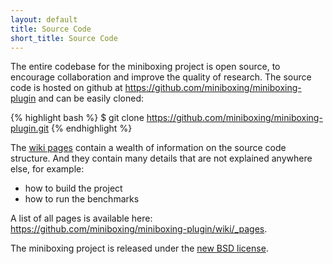 ```yaml
---
layout: default
title: Source Code
short_title: Source Code
---
```


The entire codebase for the miniboxing project is open source, to encourage collaboration and improve the quality of research. The source code is hosted on github at <https://github.com/miniboxing/miniboxing-plugin> and can be easily cloned:

{% highlight bash %}
$ git clone https://github.com/miniboxing/miniboxing-plugin.git
{% endhighlight %}

The [wiki pages](https://github.com/miniboxing/miniboxing-plugin/wiki) contain a wealth of information on the source code structure. And they contain many details that are not explained anywhere else, for example:

* how to build the project
* how to run the benchmarks

A list of all pages is available here: <https://github.com/miniboxing/miniboxing-plugin/wiki/_pages>.

The miniboxing project is released under the [new BSD license](license.html).
